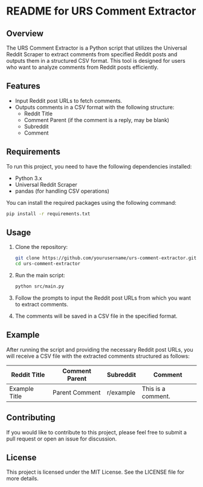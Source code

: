 # README for URS Comment Extractor

## Overview

The URS Comment Extractor is a Python script that utilizes the Universal Reddit Scraper to extract comments from specified Reddit posts and outputs them in a structured CSV format. This tool is designed for users who want to analyze comments from Reddit posts efficiently.

## Features

- Input Reddit post URLs to fetch comments.
- Outputs comments in a CSV format with the following structure:
  - Reddit Title
  - Comment Parent (if the comment is a reply, may be blank)
  - Subreddit
  - Comment

## Requirements

To run this project, you need to have the following dependencies installed:

- Python 3.x
- Universal Reddit Scraper
- pandas (for handling CSV operations)

You can install the required packages using the following command:

```bash
pip install -r requirements.txt
```

## Usage

1. Clone the repository:

   ```bash
   git clone https://github.com/yourusername/urs-comment-extractor.git
   cd urs-comment-extractor
   ```

2. Run the main script:

   ```bash
   python src/main.py
   ```

3. Follow the prompts to input the Reddit post URLs from which you want to extract comments.

4. The comments will be saved in a CSV file in the specified format.

## Example

After running the script and providing the necessary Reddit post URLs, you will receive a CSV file with the extracted comments structured as follows:

| Reddit Title | Comment Parent | Subreddit | Comment |
|--------------|----------------|-----------|---------|
| Example Title | Parent Comment | r/example | This is a comment. |

## Contributing

If you would like to contribute to this project, please feel free to submit a pull request or open an issue for discussion.

## License

This project is licensed under the MIT License. See the LICENSE file for more details.